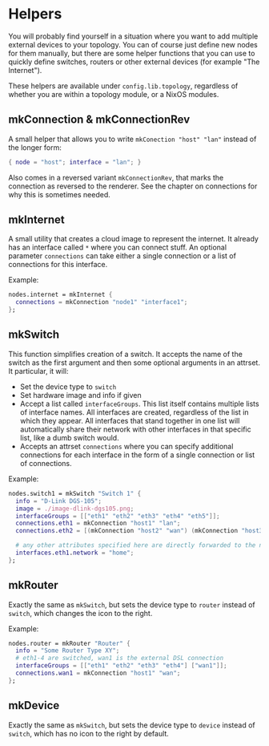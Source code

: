 # Helpers

You will probably find yourself in a situation where you want to add multiple external devices to
your topology. You can of course just define new nodes for them manually, but there are some
helper functions that you can use to quickly define switches, routers or other external devices (for example "The Internet").

These helpers are available under `config.lib.topology`, regardless of whether you are within a
topology module, or a NixOS modules.

## mkConnection & mkConnectionRev

A small helper that allows you to write `mkConection "host" "lan"` instead of
the longer form:

```nix
{ node = "host"; interface = "lan"; }
```

Also comes in a reversed variant `mkConnectionRev`, that marks the connection as reversed
to the renderer. See the chapter on connections for why this is sometimes needed.

## mkInternet

A small utility that creates a cloud image to represent the internet.
It already has an interface called `*` where you can connect stuff.
An optional parameter `connections` can take either a single connection or a list
of connections for this interface.

Example:

```nix
nodes.internet = mkInternet {
  connections = mkConnection "node1" "interface1";
};
```

## mkSwitch

This function simplifies creation of a switch. It accepts the name of
the switch as the first argument and then some optional arguments in an attrset.
It particular, it will:

- Set the device type to `switch`
- Set hardware image and info if given
- Accept a list called `interfaceGroups`. This list itself contains multiple lists of interface names.
  All interfaces are created, regardless of the list in which they appear.
  All interfaces that stand together in one list will automatically share their network with
  other interfaces in that specific list, like a dumb switch would.
- Accepts an attrset `connections` where you can specify additional connections
  for each interface in the form of a single connection or list of connections.

Example:

```nix
nodes.switch1 = mkSwitch "Switch 1" {
  info = "D-Link DGS-105";
  image = ./image-dlink-dgs105.png;
  interfaceGroups = [["eth1" "eth2" "eth3" "eth4" "eth5"]];
  connections.eth1 = mkConnection "host1" "lan";
  connections.eth2 = [(mkConnection "host2" "wan") (mkConnection "host3" "eth0")];

  # any other attributes specified here are directly forwarded to the node:
  interfaces.eth1.network = "home";
};
```

## mkRouter

Exactly the same as `mkSwitch`, but sets the device type to `router` instead of `switch`,
which changes the icon to the right.

Example:

```nix
nodes.router = mkRouter "Router" {
  info = "Some Router Type XY";
  # eth1-4 are switched, wan1 is the external DSL connection
  interfaceGroups = [["eth1" "eth2" "eth3" "eth4"] ["wan1"]];
  connections.wan1 = mkConnection "host1" "wan";
};
```

## mkDevice

Exactly the same as `mkSwitch`, but sets the device type to `device` instead of `switch`,
which has no icon to the right by default.
